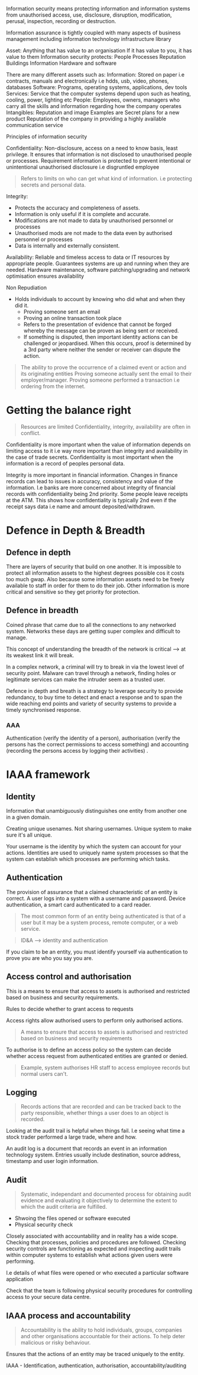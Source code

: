 Information security means protecting information and information systems from unauthorised access, use, disclosure, disruption, modification, perusal, inspection, recording or destruction.

Information assurance is tightly coupled with many aspects of business management including information technology infrastructure library 

Asset: Anything that has value to an organisation 
	If it has value to you, it has value to them
Information security protects:
	People
	Processes
	Reputation
	Buildings
	Information
	Hardware and software

There are many different assets such as:
	Information:
		Stored on paper i.e contracts, manuals and electronically i.e hdds, usb, video, phones, databases
	Software:
		Programs, operating systems, applications, dev tools
	Services:
		Service that the computer systems depend upon such as heating, cooling, power, lighting etc
	People:
		Employees, owners, managers who carry all the skills and information regarding how the company operates 
	Intangibles:
		Reputation and image
Examples are 
	Secret plans for a new product
	Reputation of the company in providing a highly available communication service


Principles of information security

Confidentiality:
	Non-disclosure, access on a need to know basis, least privilege. 
	It ensures that information is not disclosed to unauthorised people or processes.
	Requirement information is protected to prevent intentional or unintentional unauthorised disclosure i.e disgruntled employee
> Refers to limits on who can get what kind of information. i.e protecting secrets and personal data. 

Integrity:
- Protects the accuracy and completeness of assets. 
- Information is only useful if it is complete and accurate. 
- Modifications are not made to data by unauthorised personnel or processes
- Unauthorised mods are not made to the data even by authorised personnel or processes
- Data is internally and externally consistent. 

Availability:
	Reliable and timeless access to data or IT resources by appropriate people. 
	Guarantees systems are up and running when they are needed. 
	Hardware maintenance, software patching/upgrading and network optimisation ensures availability

Non Repudiation 
+ Holds individuals to account by knowing who did what and when they did it. 
	+ Proving someone sent an email
	+ Proving an online transaction took place
	+ Refers to the presentation of evidence that cannot be forged whereby the message can be proven as being sent or received. 
	+ If something is disputed, then important identity actions can be challenged or jeopardised. When this occurs, proof is determined by a 3rd party where neither the sender or receiver can dispute the action.
> The ability to prove the occurrence of a claimed event or action and its originating entities
> Proving someone actually sent the email to their employer/manager.
> Proving someone performed a transaction i.e ordering from the internet. 

# Getting the balance right 
 > Resources are limited
 > Confidentiality, integrity, availability are often in conflict.

Confidentiality is more important when the value of information depends on limiting access to it i.e way more important than integrity and availability in the case of trade secrets. Confidentiality is most important when the information is a record of peoples personal data. 

Integrity is more important in financial information. Changes in finance records can lead to issues in accuracy, consistency and value of the information. I.e banks are more concerned about integrity of financial records with confidentiality being 2nd priority. Some people leave receipts at the ATM. This shows how confidentiality is typically 2nd even if the receipt says data i.e name and amount deposited/withdrawn. 

# Defence in Depth & Breadth

## Defence in depth
There are layers of security that build on one another. It is impossible to protect all information assets to the highest degrees possible cos it costs too much gwap. Also because some information assets need to be freely available to staff in order for them to do their job. Other information is more critical and sensitive so they get priority for protection. 

## Defence in breadth
Coined phrase that came due to all the connections to any networked system. Networks these days are getting super complex and difficult to manage. 

This concept of understanding the breadth of the network is critical --> at its weakest link it will break. 

In a complex network, a criminal will try to break in via the lowest level of security point. Malware can travel through a network, finding holes or legitimate services can make the intruder seem as a trusted user. 

Defence in depth and breath is a strategy to leverage security to provide redundancy, to buy time to detect and enact a response and to span the wide reaching end points and variety of security systems to provide a timely synchronised response. 

### AAA
Authentication (verify the identity of a person), authorisation (verify the persons has the correct permissions to access something) and accounting (recording the persons access by logging their activities) .


# IAAA framework
## Identity
Information that unambiguously distinguishes one entity from another one in a given domain.

Creating unique usenames. Not sharing usernames. Unique system to make sure it's all unique.

Your username is the identity by which the system can account for your actions. Identities are used to uniquely name system processes so that the system can establish which processes are performing which tasks. 

## Authentication 
The provision of assurance that a claimed characteristic of an entity is correct. 
	A user logs into a system with a username and password. 
	Device authentication, a smart card authenticated to a card reader. 

> The most common form of an entity being authenticated is that of a user but it may be a system process, remote computer, or a web service. 

> ID&A --> identity and authentication 

If you claim to be an entity, you must identify yourself via authentication to prove you are who you say you are. 

## Access control and authorisation 

This is a means to ensure that access to assets is authorised and restricted based on business and security requirements. 

Rules to decide whether to grant access to requests

Access rights allow authorised users to perform only authorised actions. 

> A means to ensure that access to assets is authorised and restricted based on business and security requirements 

To authorise is to define an access policy so the system can decide whether access request from authenticated entities are granted or denied. 

> Example, system authorises HR staff to access employee records but normal users can't. 

## Logging

>  Records actions that are recorded and can be tracked back to the party responsible, whether things a user does to an object is recorded. 

Looking at the audit trail is helpful when things fail. I.e seeing what time a stock trader performed a large trade, where and how. 

An audit log is a document that records an event in an information technology system. Entries usually include destination, source address, timestamp and user login information.

## Audit

> Systematic, independant and documented process for obtaining audit evidence and evaluating it objectively to determine the extent to which the audit criteria are fulfilled. 

- Shwoing the files opened or software executed
- Physical security check

Closely associated with accountability and in reality has a wide scope. Checking that processes, policies and procedures are followed. Checking security controls are functioning as expected and inspecting audit trails within computer systems to establish what actions given users were performing. 

I.e details of what files were opened or who executed a particular software application 

Check that the team is following physical security procedures for controlling access to your secure data centre. 

## IAAA process and accountability 

> Accountability is the ability to hold individuals, groups, companies and other organisations accountable for their actions. To help deter malicious or risky behaviour. 

Ensures that the actions of an entity may be traced uniquely to the entity. 

IAAA - Identification, authentication, authorisation, accountability/auditing 

